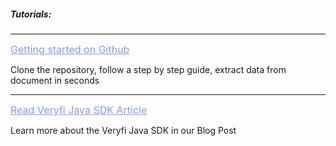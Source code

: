 <h5 className="h5-title">Tutorials:</h5>

---
<a href="https://github.com/veryfi/veryfi-java" target="_blank" style="color: #8B99EE; font-size: 16px;">Getting started on Github</a>

<p className="p-text">Clone the repository, follow a step by step guide, extract data from document in seconds</p>

---
<a href="https://www.veryfi.com/java/" target="_blank" style="color: #8B99EE; font-size: 16px;">Read Veryfi Java SDK Article</a>

<p className="p-text">Learn more about the Veryfi Java SDK in our Blog Post</p>